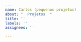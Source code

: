 ```yaml
---
name: Carlos (pequenos projetos)
about: "  Projetos  "
title: ''
labels: ''
assignees: ''

---
```



